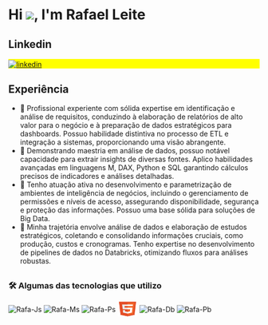 <h1 align="left">Hi <img src="https://raw.githubusercontent.com/kaueMarques/kaueMarques/master/hi.gif" height="30px">, I'm Rafael Leite</h1>

## Linkedin

<p align="left" style="background:yellow">
<a href="https://linkedin.com/in/rafael-leite-data-analyst" target="_blank">
  <img align="center" src="https://img.shields.io/badge/-rafaelleite-05122A?style=flat&logo=linkedin" alt="linkedin"/>
</a>
</p>

## Experiência
- 📌 Profissional experiente com sólida expertise em identificação e análise de requisitos, conduzindo à elaboração de relatórios de alto valor para o negócio e à preparação de dados estratégicos para dashboards. Possuo habilidade distintiva no processo de ETL e integração a sistemas, proporcionando uma visão abrangente.
- 📌 Demonstrando maestria em análise de dados, possuo notável capacidade para extrair insights de diversas fontes. Aplico habilidades avançadas em linguagens M, DAX, Python e SQL garantindo cálculos precisos de indicadores e análises detalhadas.
- 📌 Tenho atuação ativa no desenvolvimento e parametrização de ambientes de inteligência de negócios, incluindo o gerenciamento de permissões e níveis de acesso, assegurando disponibilidade, segurança e proteção das informações. Possuo uma base sólida para soluções de Big Data.
- 📌 Minha trajetória envolve análise de dados e elaboração de estudos estratégicos, coletando e consolidando informações cruciais, como produção, custos e cronogramas. Tenho expertise no desenvolvimento de pipelines de dados no Databricks, otimizando fluxos para análises robustas.

##
### 🛠️ Algumas das tecnologias que utilizo
<div>
  <img align="center" alt="Rafa-Js" height="30" width="40" src="https://cdn.jsdelivr.net/gh/devicons/devicon/icons/python/python-original.svg" />
  <img align="center" alt="Rafa-Ms" height="40" width="50" src="https://cdn.jsdelivr.net/gh/devicons/devicon/icons/mysql/mysql-original-wordmark.svg" />
  <img align="center" alt="Rafa-Ps" height="30" width="40" src="https://cdn.jsdelivr.net/gh/devicons/devicon/icons/postgresql/postgresql-plain-wordmark.svg" />
  <img align="center" alt="Rafa-HTML" height="30" width="40" src="https://raw.githubusercontent.com/devicons/devicon/master/icons/html5/html5-original.svg">
  <img align="center" alt="Rafa-Db" height="30" width="40" src="https://raw.githubusercontent.com/gist/raffa7086/edce58931ecdd07b974d95adebf7a813/raw/a2aa96e3419500a60f6ddcdd5f16d2f0fe1b11d4/icon_databricks.svg" />
  <img align="center" alt="Rafa-Pb" height="30" width="40" src="https://raw.githubusercontent.com/gist/raffa7086/10b3c74bc0010ddd1945b4b87d83e951/raw/3a64668594c26e6976dec37d9620872452fd2feb/icon_powerbi.svg" />
</div>

